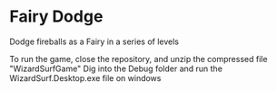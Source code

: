 # Fairy Dodge

Dodge fireballs as a Fairy in a series of levels

To run the game, close the repository, and unzip the compressed file "WizardSurfGame" 
Dig into the Debug folder and run the WizardSurf.Desktop.exe file on windows
